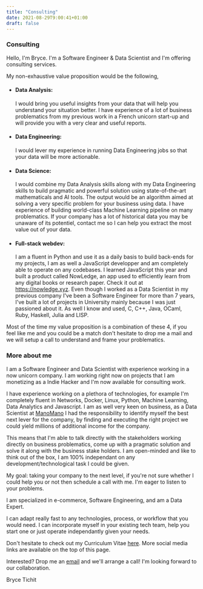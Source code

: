```yaml
---
title: "Consulting"
date: 2021-08-29T9:00:41+01:00
draft: false
---
```


### Consulting

Hello, I'm Bryce. I'm a Software Engineer & Data Scientist and I'm offering consulting services.

My non-exhaustive value proposition would be the following,

- #### Data Analysis: 
	
	I would bring you useful insights from your data that will help you understand your situation better. I have experience of a lot of business problematics from my previous work in a French unicorn start-up and will provide you with a very clear and useful reports.

- #### Data Engineering: 
	
	I would lever my experience in running Data Engineering jobs so that your data will be more actionable.

- #### Data Science: 
	
	I would combine my Data Analysis skills along with my Data Engineering skills to build pragmatic and powerful solution using state-of-the-art mathematicals and AI tools. The output would be an algorithm aimed at solving a very specific problem for your business using data. I have experience of building world-class Machine Learning pipeline on many problematics. If your company has a lot of historical data you may be unaware of its potentiel, contact me so I can help you extract the most value out of your data.

- #### Full-stack webdev: 
	
	I am a fluent in Python and use it as a daily basis to build back-ends for my projects, I am as well a JavaScript developper and am completely able to operate on any codebases. I learned JavaScript this year and built a product called NowLedge, an app used to efficiently learn from any digital books or research paper. Check it out at https://nowledge.xyz.
	Even though I worked as a Data Scientist in my previous company I've been a Software Engineer for more than 7 years, I've built a lot of projects in University mainly because I was just passioned about it. As well I know and used, C, C++, Java, OCaml, Ruby, Haskell, Julia and LISP.

Most of the time my value proposition is a combination of these 4, if you feel like me and you could be a match don't hesitate to drop me a mail and we will setup a call to understand and frame your problematics.

### More about me

I am a Software Engineer and Data Scientist with experience working in a now unicorn company. I am working right now on projects that I am monetizing as a Indie Hacker and I'm now available for consulting work.

I have experience working on a plethora of technologies, for example I'm completely fluent in Networks, Docker, Linux, Python, Machine Learning, Data Analytics and Javascript. I am as well very keen on business, as a Data Scientist at [ManoMano](https://www.manomano.fr) I had the responsibility to identify myself the best next lever for the company, by finding and executing the right project we could yield millions of additional income for the company.

This means that I'm able to talk directly with the stakeholders working directly on business problematics, come up with a pragmatic solution and solve it along with the business stake holders. I am open-minded and like to think out of the box, I am 100% independant on any development/technological task I could be given.

My goal: taking your company to the next level, if you're not sure whether I could help you or not then schedule a call with me. I'm eager to listen to your problems.

I am specialized in e-commerce, Software Engineering, and am a Data Expert.


I can adapt really fast to any technologies, process, or workflow that you would need. I can incorporate myself in your existing tech team, help you start one or just operate independantly given your needs.

Don't hesitate to check out my Curriculum Vitae [here](https://drive.google.com/file/d/1XjAle4wFmJ8BBG66kwvmyJ4cSATOLsW-/view?usp=sharing). More social media links are available on the top of this page.

Interested? Drop me an [email](mailto:tichit.bryce@gmail.com) and we'll arrange a call! I'm looking forward to our collaboration.

Bryce Tichit
